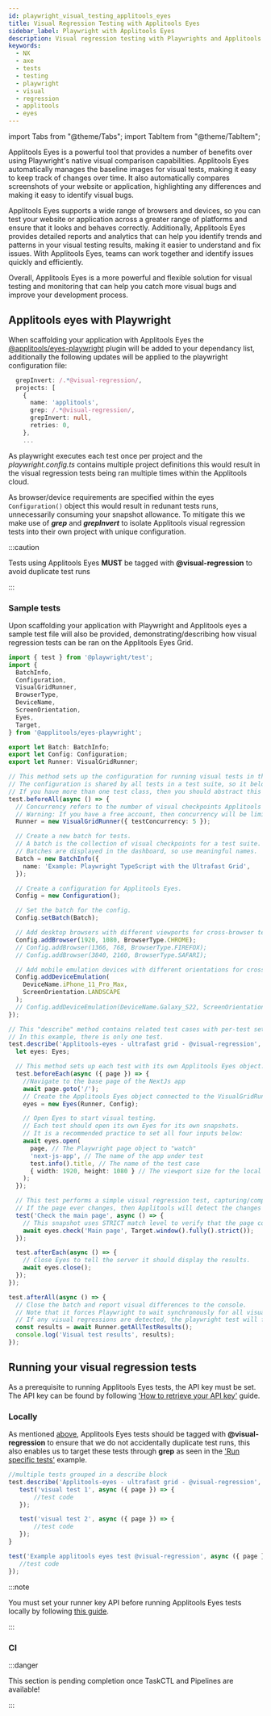 ```yaml
---
id: playwright_visual_testing_applitools_eyes
title: Visual Regression Testing with Applitools Eyes
sidebar_label: Playwright with Applitools Eyes
description: Visual regression testing with Playwrights and Applitools Eyes
keywords:
  - NX
  - axe
  - tests
  - testing
  - playwright
  - visual
  - regression
  - applitools
  - eyes
---
```


import Tabs from "@theme/Tabs";
import TabItem from "@theme/TabItem";

Applitools Eyes is a powerful tool that provides a number of benefits over using Playwright's native visual comparison capabilities. Applitools Eyes automatically manages the baseline images for visual tests, making it easy to keep track of changes over time. It also automatically compares screenshots of your website or application, highlighting any differences and making it easy to identify visual bugs. 

Applitools Eyes supports a wide range of browsers and devices, so you can test your website or application across a greater range of platforms and ensure that it looks and behaves correctly. Additionally, Applitools Eyes provides detailed reports and analytics that can help you identify trends and patterns in your visual testing results, making it easier to understand and fix issues. With Applitools Eyes, teams can work together and identify issues quickly and efficiently. 

Overall, Applitools Eyes is a more powerful and flexible solution for visual testing and monitoring that can help you catch more visual bugs and improve your development process.

## Applitools eyes with Playwright

When scaffolding your application with Applitools Eyes the [@applitools/eyes-playwright](https://www.npmjs.com/package/@applitools/eyes-playwright) plugin will be added to your dependancy list, additionally the following updates will be applied to the playwright configuration file:

```typescript title="playwright.config.ts"
  grepInvert: /.*@visual-regression/,
  projects: [
    {
      name: 'applitools',
      grep: /.*@visual-regression/,
      grepInvert: null,
      retries: 0,
    },
    ...
```

As playwright executes each test once per project and the _playwright.config.ts_ contains multiple project definitions this would result in the visual regression tests being ran multiple times within the Applitools cloud.

As browser/device requirements are specified within the eyes `Configuration()` object this would result in redunant tests runs, unnecessarily consuming your snapshot allowance. To mitigate this we make use of **_grep_** and **_grepInvert_** to isolate Applitools visual regression tests into their own project with unique configuration. 

:::caution

Tests using Applitools Eyes **MUST** be tagged with **@visual-regression** to avoid duplicate test runs

:::

### Sample tests

Upon scaffolding your application with Playwright and Applitools eyes a sample test file will also be provided, demonstrating/describing how visual regression tests can be ran on the Applitools Eyes Grid.

```typescript title="applitools-eyes-grid.spec.ts"
import { test } from '@playwright/test';
import {
  BatchInfo,
  Configuration,
  VisualGridRunner,
  BrowserType,
  DeviceName,
  ScreenOrientation,
  Eyes,
  Target,
} from '@applitools/eyes-playwright';

export let Batch: BatchInfo;
export let Config: Configuration;
export let Runner: VisualGridRunner;

// This method sets up the configuration for running visual tests in the Ultrafast Grid.
// The configuration is shared by all tests in a test suite, so it belongs in a `beforeAll` method.
// If you have more than one test class, then you should abstract this configuration to avoid duplication.
test.beforeAll(async () => {
  // Concurrency refers to the number of visual checkpoints Applitools will perform in parallel.
  // Warning: If you have a free account, then concurrency will be limited to 1.
  Runner = new VisualGridRunner({ testConcurrency: 5 });

  // Create a new batch for tests.
  // A batch is the collection of visual checkpoints for a test suite.
  // Batches are displayed in the dashboard, so use meaningful names.
  Batch = new BatchInfo({
    name: 'Example: Playwright TypeScript with the Ultrafast Grid',
  });

  // Create a configuration for Applitools Eyes.
  Config = new Configuration();

  // Set the batch for the config.
  Config.setBatch(Batch);

  // Add desktop browsers with different viewports for cross-browser testing in the Ultrafast Grid.
  Config.addBrowser(1920, 1080, BrowserType.CHROME);
  // Config.addBrowser(1366, 768, BrowserType.FIREFOX);
  // Config.addBrowser(3840, 2160, BrowserType.SAFARI);

  // Add mobile emulation devices with different orientations for cross-browser testing in the Ultrafast Grid.
  Config.addDeviceEmulation(
    DeviceName.iPhone_11_Pro_Max,
    ScreenOrientation.LANDSCAPE
  );
  // Config.addDeviceEmulation(DeviceName.Galaxy_S22, ScreenOrientation.PORTRAIT);
});

// This "describe" method contains related test cases with per-test setup and cleanup.
// In this example, there is only one test.
test.describe('Applitools-eyes - ultrafast grid - @visual-regression', () => {
  let eyes: Eyes;

  // This method sets up each test with its own Applitools Eyes object.
  test.beforeEach(async ({ page }) => {
    //Navigate to the base page of the NextJs app
    await page.goto('/');
    // Create the Applitools Eyes object connected to the VisualGridRunner and set its configuration.
    eyes = new Eyes(Runner, Config);

    // Open Eyes to start visual testing.
    // Each test should open its own Eyes for its own snapshots.
    // It is a recommended practice to set all four inputs below:
    await eyes.open(
      page, // The Playwright page object to "watch"
      'next-js-app', // The name of the app under test
      test.info().title, // The name of the test case
      { width: 1920, height: 1080 } // The viewport size for the local browser
    );
  });

  // This test performs a simple visual regression test, capturing/comparing a screenshot of the full window.
  // If the page ever changes, then Applitools will detect the changes and highlight them in the dashboard.
  test('Check the main page', async () => {
    // This snapshot uses STRICT match level to verify that the page content matches the baseline image closely enough that the human eye would not see any difference.
    await eyes.check('Main page', Target.window().fully().strict());
  });

  test.afterEach(async () => {
    // Close Eyes to tell the server it should display the results.
    await eyes.close();
  });
});

test.afterAll(async () => {
  // Close the batch and report visual differences to the console.
  // Note that it forces Playwright to wait synchronously for all visual checkpoints to complete.
  // If any visual regressions are detected, the playwright test will fail
  const results = await Runner.getAllTestResults();
  console.log('Visual test results', results);
});
```

## Running your visual regression tests

As a prerequisite to running Applitools Eyes tests, the API key must be set. The API key can be found by following ['How to retrieve your API key'](https://applitools.com/docs/topics/overview/obtain-api-key.html) guide.

### Locally

As mentioned [above](#applitools-eyes-with-playwright), Applitools Eyes tests should be tagged with **@visual-regression** to ensure that we do not accidentally duplicate test runs, this also enables us to target these tests through **grep** as seen in the ['Run specific tests'](./playwright_nx.md#run-specific-tests) example.

<Tabs>
 <TabItem value="grouped" label="Grouped">

 ```typescript
 //multiple tests grouped in a describe block
 test.describe('Applitools-eyes - ultrafast grid - @visual-regression', () => {   
    test('visual test 1', async ({ page }) => {
        //test code
    });

    test('visual test 2', async ({ page }) => {
        //test code
    });
 }
 ```

 </TabItem>
 <TabItem value="individual" label="Individual">

 ```typescript
 test('Example applitools eyes test @visual-regression', async ({ page }) => {
    //test code
 });
 ```

 </TabItem>
</Tabs>

:::note

You must set your runner key API before running Applitools Eyes tests locally by following [this guide](https://help.applitools.com/hc/en-us/articles/360006914732-The-runner-key-API-Key-).

:::

### CI

:::danger

This section is pending completion once TaskCTL and Pipelines are available!

:::